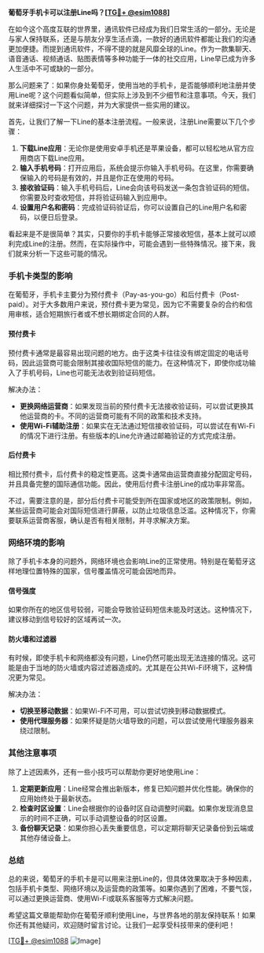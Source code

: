 **葡萄牙手机卡可以注册Line吗？[[TG💪+ @esim1088](https://t.me/s/esim1088)]**

在如今这个高度互联的世界里，通讯软件已经成为我们日常生活的一部分。无论是与家人保持联系，还是与朋友分享生活点滴，一款好的通讯软件都能让我们的沟通更加便捷。而提到通讯软件，不得不提的就是风靡全球的Line。作为一款集聊天、语音通话、视频通话、贴图表情等多种功能于一体的社交应用，Line早已成为许多人生活中不可或缺的一部分。

那么问题来了：如果你身处葡萄牙，使用当地的手机卡，是否能够顺利地注册并使用Line呢？这个问题看似简单，但实际上涉及到不少细节和注意事项。今天，我们就来详细探讨一下这个问题，并为大家提供一些实用的建议。

首先，让我们了解一下Line的基本注册流程。一般来说，注册Line需要以下几个步骤：

1. **下载Line应用**：无论你是使用安卓手机还是苹果设备，都可以轻松地从官方应用商店下载Line应用。
2. **输入手机号码**：打开应用后，系统会提示你输入手机号码。在这里，你需要确保输入的号码是有效的，并且是你正在使用的号码。
3. **接收验证码**：输入手机号码后，Line会向该号码发送一条包含验证码的短信。你需要及时查收短信，并将验证码输入到应用中。
4. **设置用户名和密码**：完成验证码验证后，你可以设置自己的Line用户名和密码，以便日后登录。

看起来是不是很简单？其实，只要你的手机卡能够正常接收短信，基本上就可以顺利完成Line的注册。然而，在实际操作中，可能会遇到一些特殊情况。接下来，我们就来分析一下这些可能的情况。

### **手机卡类型的影响**

在葡萄牙，手机卡主要分为预付费卡（Pay-as-you-go）和后付费卡（Post-paid）。对于大多数用户来说，预付费卡更为常见，因为它不需要复杂的合约和信用审核，适合短期旅行者或不想长期绑定合同的人群。

#### **预付费卡**
预付费卡通常是最容易出现问题的地方。由于这类卡往往没有绑定固定的电话号码，因此运营商可能会限制其接收国际短信的能力。在这种情况下，即使你成功输入了手机号码，Line也可能无法收到验证码短信。

解决办法：
- **更换网络运营商**：如果发现当前的预付费卡无法接收验证码，可以尝试更换其他运营商的卡。不同的运营商可能有不同的政策和技术支持。
- **使用Wi-Fi辅助注册**：如果实在无法通过短信接收验证码，可以尝试在有Wi-Fi的情况下进行注册。有些版本的Line允许通过邮箱验证的方式完成注册。

#### **后付费卡**
相比预付费卡，后付费卡的稳定性更高。这类卡通常由运营商直接分配固定号码，并且具备完整的国际通信功能。因此，使用后付费卡注册Line的成功率非常高。

不过，需要注意的是，部分后付费卡可能受到所在国家或地区的政策限制。例如，某些运营商可能会对国际短信进行屏蔽，以防止垃圾信息泛滥。这种情况下，你需要联系运营商客服，确认是否有相关限制，并寻求解决方案。

### **网络环境的影响**

除了手机卡本身的问题外，网络环境也会影响Line的正常使用。特别是在葡萄牙这样地理位置特殊的国家，信号覆盖情况可能会因地而异。

#### **信号强度**
如果你所在的地区信号较弱，可能会导致验证码短信未能及时送达。这种情况下，建议移动到信号较好的区域再试一次。

#### **防火墙和过滤器**
有时候，即使手机卡和网络都没有问题，Line仍然可能出现无法连接的情况。这可能是由于当地的防火墙或内容过滤器造成的。尤其是在公共Wi-Fi环境下，这种情况更为常见。

解决办法：
- **切换至移动数据**：如果Wi-Fi不可用，可以尝试切换到移动数据模式。
- **使用代理服务器**：如果怀疑是防火墙导致的问题，可以尝试使用代理服务器来绕过限制。

### **其他注意事项**

除了上述因素外，还有一些小技巧可以帮助你更好地使用Line：

1. **定期更新应用**：Line经常会推出新版本，修复已知问题并优化性能。确保你的应用始终处于最新状态。
2. **检查时区设置**：Line会根据你的设备时区自动调整时间戳。如果你发现消息显示的时间不正确，可以手动调整设备的时区设置。
3. **备份聊天记录**：如果你担心丢失重要信息，可以定期将聊天记录备份到云端或其他存储设备上。

### **总结**

总的来说，葡萄牙的手机卡是可以用来注册Line的，但具体效果取决于多种因素，包括手机卡类型、网络环境以及运营商的政策等。如果你遇到了困难，不要气馁，可以通过更换运营商、使用Wi-Fi或联系客服等方式解决问题。

希望这篇文章能帮助你在葡萄牙顺利使用Line，与世界各地的朋友保持联系！如果你还有其他疑问，欢迎随时留言讨论。让我们一起享受科技带来的便利吧！

[[TG💪+ @esim1088](https://t.me/s/esim1088) ![Image](https://i.postimg.cc/4NQfJmqS/Snipaste-2025-05-13-00-14-12.png)]